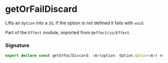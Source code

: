 # getOrFailDiscard

Lifts an `Option` into a `IO`, if the option is not defined it fails with
`void`.

Part of the `Effect` module, imported from `@effect/io/Effect`.

### Signature

```typescript
export declare const getOrFailDiscard: <A>(option: Option.Option<A>) => Effect<never, void, A>
```
